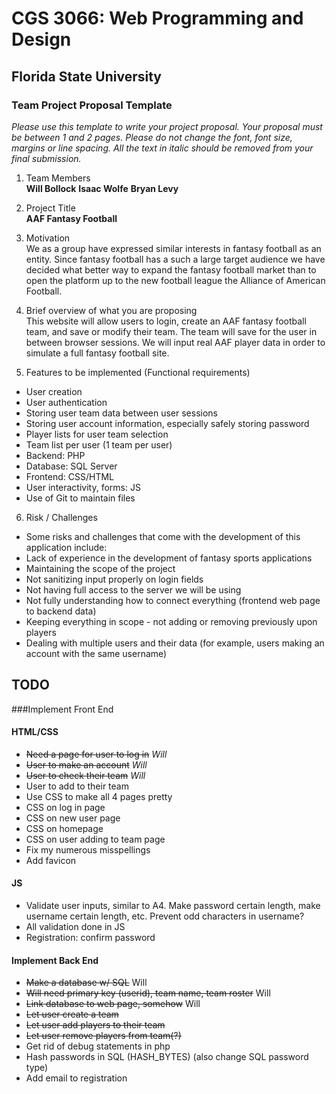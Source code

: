 # CGS 3066: Web Programming and Design
## Florida State University
### Team Project Proposal Template
*Please use this template to write your project proposal. Your proposal must be between 1 and 2 pages. Please do not change the font, font size, margins or line spacing. All the text in italic should be removed from your final submission.*

1. Team Members   
**Will Bollock**
**Isaac Wolfe**
**Bryan Levy**

2. Project Title   
**AAF Fantasy Football**

3. Motivation   
We as a group have expressed similar interests in fantasy football as an entity. Since fantasy football has a such a large target audience we have decided what better way to expand the fantasy football market than to open the platform up to the new football league the Alliance of American Football. 

4. Brief overview of what you are proposing   
This website will allow users to login, create an AAF fantasy football team, and save or modify their team. The team will save for the user in between browser sessions. We will input real AAF player data in order to simulate a full fantasy football site. 

5. Features to be implemented (Functional requirements)   
* User creation
* User authentication
* Storing user team data between user sessions
* Storing user account information, especially safely storing password
* Player lists for user team selection
* Team list per user (1 team per user)
* Backend: PHP
* Database: SQL Server
* Frontend: CSS/HTML
* User interactivity, forms: JS
* Use of Git to maintain files

6. Risk / Challenges
* Some risks and challenges that come with the development of this application include: 
* Lack of experience in the development of fantasy sports applications
* Maintaining the scope of the project
* Not sanitizing input properly on login fields
* Not having full access to the server we will be using
* Not fully understanding how to connect everything (frontend web page to backend data)
* Keeping everything in scope - not adding or removing previously upon players
* Dealing with multiple users and their data (for example, users making an account with the same username)


## TODO
###Implement Front End
#### HTML/CSS
* ~~Need a page for user to log in~~ *Will*
* ~~User to make an account~~ *Will*
* ~~User to check their team~~ *Will*
* User to add to their team
* Use CSS to make all 4 pages pretty
* CSS on log in page
* CSS on new user page
* CSS on homepage
* CSS on user adding to team page
* Fix my numerous misspellings
* Add favicon
#### JS
* Validate user inputs, similar to A4. Make password certain length, make username certain length, etc. Prevent odd characters in username?
* All validation done in JS
* Registration: confirm password
#### Implement Back End
* ~~Make a database w/ SQL~~ Will
* ~~Will need primary key (userid), team name, team roster~~ Will
* ~~Link database to web page, somehow~~ Will
* ~~Let user create a team~~
* ~~Let user add players to their team~~
* ~~Let user remove players from team(?)~~
* Get rid of debug statements in php
* Hash passwords in SQL (HASH_BYTES) (also change SQL password type)
* Add email to registration

